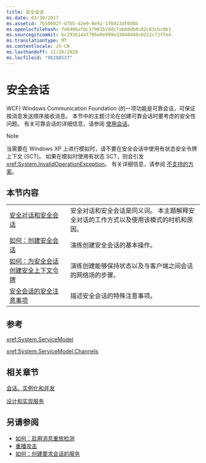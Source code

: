 ```yaml
---
title: 安全会话
ms.date: 03/30/2017
ms.assetid: 7b50602f-d7b5-42e9-8e92-1f0413df0d8b
ms.openlocfilehash: fd8406af0c37981b2ddc7ab8ddb0c82c63cbc0b1
ms.sourcegitcommit: bc293b14af795e0e999e3304dd40c0222cf2ffe4
ms.translationtype: MT
ms.contentlocale: zh-CN
ms.lasthandoff: 11/26/2020
ms.locfileid: "96288537"
---
```

# <a name="secure-sessions"></a>安全会话

WCF) Windows Communication Foundation (的一项功能是可靠会话，可保证按消息发送顺序接收消息。 本节中的主题讨论在创建可靠会话时要考虑的安全性问题。 有关可靠会话的详细信息，请参阅 [使用会话](../using-sessions.md)。  
  
> [!NOTE]
> 当需要在 Windows XP 上进行模拟时，请不要在安全会话中使用有状态安全令牌上下文 (SCT)。 如果在模拟时使用有状态 SCT，则会引发 <xref:System.InvalidOperationException>。 有关详细信息，请参阅 [不支持的方案](unsupported-scenarios.md)。  
  
## <a name="in-this-section"></a>本节内容  
  
|||  
|-|-|  
|[安全对话和安全会话](secure-conversations-and-secure-sessions.md)|安全对话和安全会话是同义词。 本主题解释安全对话的工作方式以及使用该模式的时机和原因。|  
|[如何：创建安全会话](how-to-create-a-secure-session.md)|演练创建安全会话的基本操作。|  
|[如何：为安全会话创建安全上下文令牌](how-to-create-a-security-context-token-for-a-secure-session.md)|演练创建能够保持状态以及与客户端之间会话的网络场的步骤。|  
|[安全会话的安全注意事项](security-considerations-for-secure-sessions.md)|描述安全会话的特殊注意事项。|  
  
## <a name="reference"></a>参考  

 <xref:System.ServiceModel>  
  
 <xref:System.ServiceModel.Channels>  
  
## <a name="related-sections"></a>相关章节  

 [会话、实例化和并发](sessions-instancing-and-concurrency.md)  
  
 [设计和实现服务](../designing-and-implementing-services.md)  
  
## <a name="see-also"></a>另请参阅

- [如何：启用消息重放检测](how-to-enable-message-replay-detection.md)
- [重播攻击](replay-attacks.md)
- [如何：创建要求会话的服务](how-to-create-a-service-that-requires-sessions.md)
